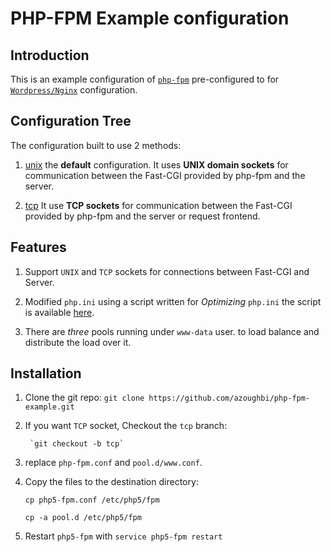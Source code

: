 # PHP-FPM Example configuration

## Introduction

This is an example configuration of [`php-fpm`](http://www.php.net/manual/en/install.fpm.php)
pre-configured to for [`Wordpress/Nginx`](https://github.com/azoughbi/Wordpress-Nginx) configuration.

## Configuration Tree

The configuration built to use 2 methods: 

 1. [unix](https://github.com/azoughbi/wp-php-fpm-config)
    the **default** configuration. It uses **UNIX domain sockets** for communication
    between the Fast-CGI provided by php-fpm and the server.

 2. [tcp](https://github.com/azoughbi/wp-php-fpm-config/tree/tcp)
    It use **TCP sockets** for communication between the Fast-CGI
    provided by php-fpm and the server or request frontend.

## Features 

 1. Support `UNIX` and `TCP` sockets for connections between Fast-CGI and Server.
    
 2. Modified `php.ini` using a script written for *Optimizing* `php.ini`
    the script is available [here](https://github.com/azoughbi/php-ini-optimize).
 
 3. There are *three* pools running under `www-data` user. 
 	to load balance and distribute the load over it.
    

## Installation

 1. Clone the git repo:
    `git clone https://github.com/azoughbi/php-fpm-example.git`

 2. If you want `TCP` socket, Checkout the `tcp` branch:
 
         `git checkout -b tcp` 

 3. replace `php-fpm.conf` and `pool.d/www.conf`.
    
 4. Copy the files to the destination directory:
 
     `cp php5-fpm.conf /etc/php5/fpm`
     
     `cp -a pool.d /etc/php5/fpm`
     
 5. Restart `php5-fpm` with `service php5-fpm restart`